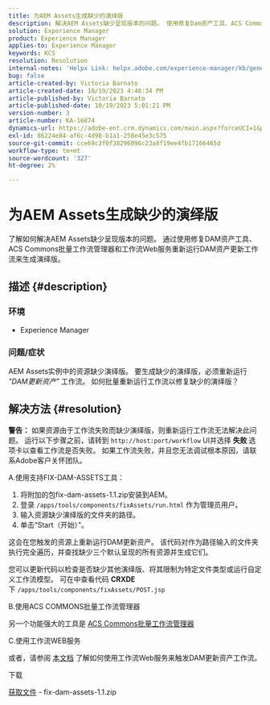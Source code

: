 ```yaml
---
title: 为AEM Assets生成缺少的演绎版
description: 解决AEM Assets缺少呈现版本的问题。 使用修复Dam资产工具、ACS Commons批量工作流管理器和工作流Web服务生成演绎版。
solution: Experience Manager
product: Experience Manager
applies-to: Experience Manager
keywords: KCS
resolution: Resolution
internal-notes: 'Helpx Link: helpx.adobe.com/experience-manager/kb/generating-the-missing-renditions-for-aem-assets.html'
bug: false
article-created-by: Victoria Barnato
article-created-date: 10/19/2023 4:48:34 PM
article-published-by: Victoria Barnato
article-published-date: 10/19/2023 5:01:21 PM
version-number: 3
article-number: KA-16874
dynamics-url: https://adobe-ent.crm.dynamics.com/main.aspx?forceUCI=1&pagetype=entityrecord&etn=knowledgearticle&id=b44dac56-9f6e-ee11-8df0-6045bd006793
exl-id: 86224e84-af6c-4d98-b1a1-258e45e3c575
source-git-commit: cce69c3f0f38296096c23a8f19ee4fb17166465d
workflow-type: tm+mt
source-wordcount: '327'
ht-degree: 2%

---
```


# 为AEM Assets生成缺少的演绎版


了解如何解决AEM Assets缺少呈现版本的问题。 通过使用修复DAM资产工具、ACS Commons批量工作流管理器和工作流Web服务重新运行DAM资产更新工作流来生成演绎版。

## 描述 {#description}


### <b>环境</b>

- Experience Manager




### <b>问题/症状</b>

AEM Assets实例中的资源缺少演绎版。 要生成缺少的演绎版，必须重新运行 *&quot;DAM更新资产&quot;* 工作流。 如何批量重新运行工作流以修复缺少的演绎版？


## 解决方法 {#resolution}


<b>警告：</b> 如果资源由于工作流失败而缺少演绎版，则重新运行工作流无法解决此问题。 运行以下步骤之前，请转到 `http://host:port/workflow` UI并选择 <b>失败 </b>选项卡以查看工作流是否失败。 如果工作流失败，并且您无法调试根本原因，请联系Adobe客户关怀团队。

A.使用支持FIX-DAM-ASSETS工具：

1. 将附加的包fix-dam-assets-1.1.zip安装到AEM。
2. 登录 `/apps/tools/components/fixAssets/run.html` 作为管理员用户。
3. 输入资源缺少演绎版的文件夹的路径。
4. 单击“Start（开始）”。


这会在您触发的资源上重新运行DAM更新资产。 该代码对作为路径输入的文件夹执行完全遍历，并查找缺少三个默认呈现的所有资源并生成它们。

您可以更新代码以检查是否缺少其他演绎版、将其限制为特定文件类型或运行自定义工作流模型。 可在中查看代码 <b>CRXDE </b>下 `/apps/tools/components/fixAssets/POST.jsp`



B.使用ACS COMMONS批量工作流管理器

另一个功能强大的工具是 [ACS Commons批量工作流管理器](https://adobe-consulting-services.github.io/acs-aem-commons/features/bulk-workflow-manager/index.html)



C.使用工作流WEB服务

或者，请参阅 [本文档](https://helpx.adobe.com/experience-manager/6-2/sites/developing/using/wf-program-interaction.html#Creating,%20Reading%20or%20Deleting%20Workflow%20Models) 了解如何使用工作流Web服务来触发DAM更新资产工作流。

下载

[获取文件](https://helpx.adobe.com/content/dam/help/en/experience-manager/kb/generating-the-missing-renditions-for-aem-assets/_jcr_content/main-pars/download_section/download-1/fix-dam-assets-11.zip "fix-dam-assets-1.1.zip") - fix-dam-assets-1.1.zip
